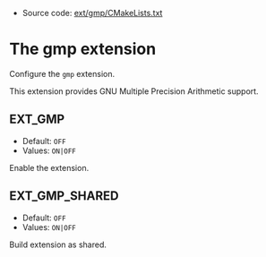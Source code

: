 <!-- This is auto-generated file. -->
* Source code: [ext/gmp/CMakeLists.txt](https://github.com/petk/php-build-system/blob/master/cmake/ext/gmp/CMakeLists.txt)

# The gmp extension

Configure the `gmp` extension.

This extension provides GNU Multiple Precision Arithmetic support.

## EXT_GMP

* Default: `OFF`
* Values: `ON|OFF`

Enable the extension.

## EXT_GMP_SHARED

* Default: `OFF`
* Values: `ON|OFF`

Build extension as shared.
